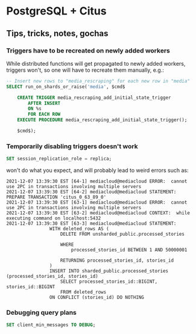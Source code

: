 # PostgreSQL + Citus




## Tips, tricks, notes, gochas


### Triggers have to be recreated on newly added workers


While distributed functions will get propagated to newly added workers, triggers won't, so one will have to recreate them manually, e.g.:

```sql
-- Insert new rows to "media_rescraping" for each new row in "media"
SELECT run_on_shards_or_raise('media', $cmd$

    CREATE TRIGGER media_rescraping_add_initial_state_trigger
        AFTER INSERT
        ON %s
        FOR EACH ROW
    EXECUTE PROCEDURE media_rescraping_add_initial_state_trigger();

    $cmd$);
```


### Temporarily disabling triggers doesn't work

```sql
SET session_replication_role = replica;
```

won't do what you expect, and will probably lead to weird errors such as:

```
2021-12-07 13:39:30 EST [64-1] mediacloud@mediacloud ERROR:  cannot use 2PC in transactions involving multiple servers
2021-12-07 13:39:30 EST [64-2] mediacloud@mediacloud STATEMENT:  PREPARE TRANSACTION 'citus_0_63_89_0'
2021-12-07 13:39:30 EST [63-1] mediacloud@mediacloud ERROR:  cannot use 2PC in transactions involving multiple servers
2021-12-07 13:39:30 EST [63-2] mediacloud@mediacloud CONTEXT:  while executing command on localhost:5432
2021-12-07 13:39:30 EST [63-3] mediacloud@mediacloud STATEMENT:
                WITH deleted_rows AS (
                    DELETE FROM unsharded_public.processed_stories

                    WHERE
                        processed_stories_id BETWEEN 1 AND 50000001

                    RETURNING processed_stories_id, stories_id
                )
                INSERT INTO sharded_public.processed_stories (processed_stories_id, stories_id)
                    SELECT processed_stories_id::BIGINT, stories_id::BIGINT
                    FROM deleted_rows
                ON CONFLICT (stories_id) DO NOTHING
```


### Debugging query plans

```sql
SET client_min_messages TO DEBUG;
```
